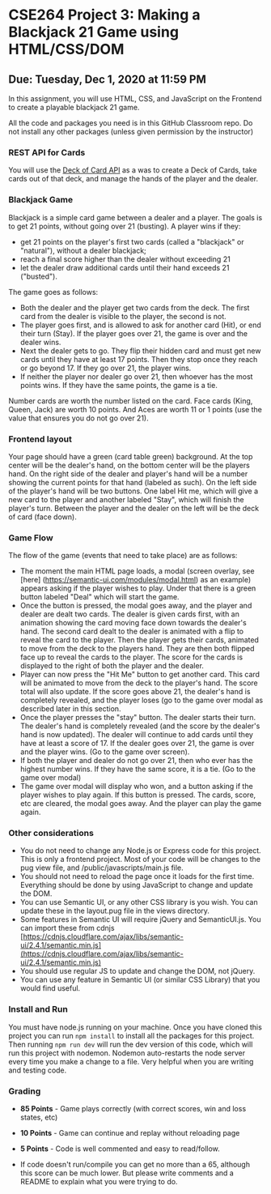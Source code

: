 # CSE264 Project 3: Making a Blackjack 21 Game using HTML/CSS/DOM
## Due: Tuesday, Dec 1, 2020 at 11:59 PM

In this assignment, you will use HTML, CSS, and JavaScript on the Frontend to create a playable blackjack 21 game.

All the code and packages you need is in this GitHub Classroom repo. Do not install any other packages (unless given permission by the instructor)

### REST API for Cards
You will use the [Deck of Card API](http://deckofcardsapi.com/) as a was to create a Deck of Cards, take cards out of that deck, and manage the hands of the player and the dealer.

### Blackjack Game
Blackjack is a simple card game between a dealer and a player. The goals is to get 21 points, without going over 21 (busting). A player wins if they:
* get 21 points on the player's first two cards (called a "blackjack" or "natural"), without a dealer blackjack;
* reach a final score higher than the dealer without exceeding 21
* let the dealer draw additional cards until their hand exceeds 21 ("busted").

The game goes as follows:
* Both the dealer and the player get two cards from the deck. The first card from the dealer is visible to the player, the second is not.
* The player goes first, and is allowed to ask for another card (Hit), or end their turn (Stay). If the player goes over 21, the game is over and the dealer wins.
* Next the dealer gets to go. They flip their hidden card and must get new cards until they have at least 17 points. Then they stop once they reach or go beyond 17. If they go over 21, the player wins.
* If neither the player nor dealer go over 21, then whoever has the most points wins. If they have the same points, the game is a tie.

Number cards are worth the number listed on the card. Face cards (King, Queen, Jack) are worth 10 points. And Aces are worth 11 or 1 points (use the value that ensures you do not go over 21).

### Frontend layout
Your page should have a green (card table green) background. At the top center will be the dealer's hand, on the bottom center will be the players hand. On the right side of the dealer and player's hand will be a number showing the current points for that hand (labeled as such). On the left side of the player's hand will be two buttons. One label Hit me, which will give a new card to the player and another labeled "Stay", which will finish the player's turn. Between the player and the dealer on the left will be the deck of card (face down).

### Game Flow
The flow of the game (events that need to take place) are as follows:
* The moment the main HTML page loads, a modal (screen overlay, see [here] (https://semantic-ui.com/modules/modal.html) as an example) appears asking if the player wishes to play. Under that there is a green button labeled "Deal" which will start the game.
* Once the button is pressed, the modal goes away, and the player and dealer are dealt two cards. The dealer is given cards first, with an animation showing the card moving face down towards the dealer's hand. The second card dealt to the dealer is animated with a flip to reveal the card to the player. Then the player gets their cards, animated to move from the deck to the players hand. They are then both flipped face up to reveal the cards to the player. The score for the cards is displayed to the right of both the player and the dealer.
* Player can now press the "Hit Me" button to get another card. This card will be animated to move from the deck to the player's hand. The score total will also update. If the score goes above 21, the dealer's hand is completely revealed, and the player loses (go to the game over modal as described later in this section. 
* Once the player presses the "stay" button. The dealer starts their turn. The dealer's hand is completely revealed (and the score by the dealer's hand is now updated). The dealer will continue to add cards until they have at least a score of 17. If the dealer goes over 21, the game is over and the player wins. (Go to the game over screen).
* If both the player and dealer do not go over 21, then who ever has the highest number wins. If they have the same score, it is a tie. (Go to the game over modal)
* The game over modal will display who won, and a button asking if the player wishes to play again. If this button is pressed. The cards, score, etc are cleared, the modal goes away. And the player can play the game again. 

### Other considerations
* You do not need to change any Node.js or Express code for this project. This is only a frontend project. Most of your code will be changes to the pug view file, and /public/javascripts/main.js file.
* You should not need to reload the page once it loads for the first time. Everything should be done by using JavaScript to change and update the DOM.
* You can use Semantic UI, or any other CSS library is you wish. You can update these in the layout.pug file in the views directory. 
* Some features in Semantic UI will require jQuery and SemanticUI.js. You can import these from cdnjs [https://cdnjs.cloudflare.com/ajax/libs/semantic-ui/2.4.1/semantic.min.js](https://cdnjs.cloudflare.com/ajax/libs/semantic-ui/2.4.1/semantic.min.js)
* You should use regular JS to update and change the DOM, not jQuery. 
* You can use any feature in Semantic UI (or similar CSS Library) that you would find useful. 

### Install and Run
You must have node.js running on your machine. Once you have cloned this project you can run `npm install` to install all the packages for this project. Then running `npm run dev` will run the dev version of this code, which will run this project with nodemon. Nodemon auto-restarts the node server every time you make a change to a file. Very helpful when you are writing and testing code.



### Grading
* **85 Points** - Game plays correctly (with correct scores, win and loss states, etc)
* **10 Points** - Game can continue and replay without reloading page
* **5 Points** -  Code is well commented and easy to read/follow.

* If code doesn't run/compile you can get no more than a 65, although this score can be much lower. But please write comments and a README to explain what you were trying to do. 


